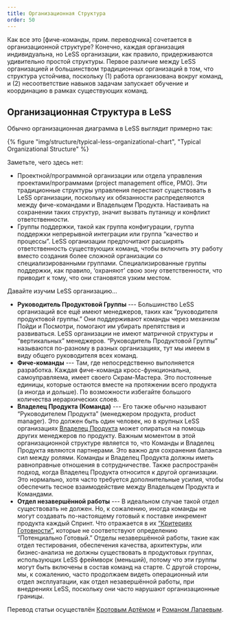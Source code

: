 ```yaml
---
title: Организационная Структура
order: 50
---
```


Как все это [фиче-команды, прим. переводчика] сочетается в организационной структуре? Конечно, каждая организация индивидуальна, но LeSS организации, как правило, придерживаются удивительно простой структуры. Первое различие между LeSS организацией и большинством традиционных организаций в том, что структура устойчива, поскольку (1) работа организована вокруг команд, и (2) несоответствие навыков задачам запускает обучение и координацию в рамках существующих команд.

## Организационная Структура в LeSS

Обычно организационная диаграмма в LeSS выглядит примерно так:

<div>
  {% figure "img/structure/typical-less-organizational-chart", "Typical Organizational Structure" %}
</div>

Заметьте, чего здесь нет:

* Проектной/программной организации или отдела управления проектами/программами (project management  office, PMO).
  Эти традиционные структуры управления перестают существовать в LeSS организации, поскольку их обязанности распределяются между фиче-командами и Владельцем Продукта. Настаивать на сохранении таких структур, значит вызвать путаницу и конфликт ответственности.
* Группы поддержки, такой как группа конфигурации, группа поддержки непрерывной интеграции или группа “качество и процессы”.
  LeSS организации предпочитают расширять ответственность существующих команд, чтобы включить эту работу вместо создания более сложной организации со специализированными группами. Специализированные группы поддержки, как правило, ‘охраняют’ свою зону ответственности, что приводит к тому, что они становятся узким местом.

Давайте изучим LeSS организацию…

* **Руководитель Продуктовой Группы** --- Большинство LeSS организаций все ещё имеют менеджеров, таких как “руководителя продуктовой группы.” Они поддерживают команды через механизм Пойди и Посмотри, помогают им убирать препятствия и развиваться. LeSS организации не имеют матричной структуры и “вертикальных” менеджеров.
  “Руководитель Продуктовой Группы” называются по-разному в разных организациях, тут мы имеем в виду общего руководителя всех команд.
* **Фиче-команды** --- Там, где непосредственно выполняется разработка. Каждая фиче-команда кросс-функциональна, самоуправляема, имеет своего Скрам-Мастера. Это постоянные единицы, которые остаются вместе на протяжении всего продукта (а иногда и дольше). По возможности избегайте большого количества иерархических слоев.
* **Владелец Продукта (Команда)** --- Его также обычно называют “Руководителем Продукта” (менеджером продукта, product manager). Это должен быть один человек, но в крупных LeSS организациях [Владелец Продукта](../framework/product-owner.html) может опираться на помощь других менеджеров по продукту.
Важным моментом в этой организационной структуре является то, что Команды и Владелец Продукта являются партнерами. Это важно для сохранения баланса сил между ролями. Команды и Владелец Продукта должны иметь равноправные отношения в сотрудничестве.
  Также распространён подход, когда Владелец Продукта относится к другой организации. Это нормально, хотя часто требуется дополнительные усилия, чтобы обеспечить тесное взаимодействие между Владельцем Продукта и Командами.
* **Отдел незавершённой работы** --- В идеальном случае такой отдел существовать не должен.
Но, к сожалению, иногда команды не могут создавать по-настоящему готовый к поставке инкремент продукта каждый Спринт. Что отражается в их [“Критериях Готовности”](https://less.works/less/framework/definition-of-done.html), которые не соответствуют определению “Потенциально Готовый.” Отделы незавершённой работы, такие как отдел тестирования, обеспечения качества, архитектуры, или бизнес-анализа не должны существовать в продуктовых группах, использующих LeSS фреймворк (меньший), потому что эти группы могут быть включены в состав команд на старте. С другой стороны, мы, к сожалению, часто продолжаем видеть операционный или отдел эксплуатации, как отдел незавершённой работы, при внедрениях LeSS, поскольку они часто нарушают организационные границы.

Перевод статьи осуществлён [Кротовым Артёмом](https://www.facebook.com/artem.v.krotov) и [Романом Лапаевым](https://www.linkedin.com/in/romanlapaev).